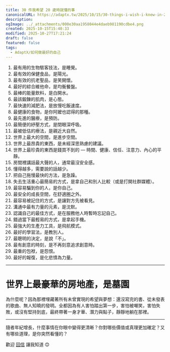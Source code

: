 ```yaml
---
title: 30 件我希望 20 歲時就懂的事
canonicalURL: https://adaptx.tw/2025/10/15/30-things-i-wish-i-knew-in-20s
description:
ogImage: ../_attachments/000e30aa1958044e4daeb981190cdbe4.png
created: 2025-10-15T15:40:33
modified: 2025-10-27T17:21:24
draft: false
featured: false
tags:
  - AdaptX/如何做最好的自己
---
```


1. 最有用的生物駭客技法，是睡覺。
2. 最有效的保健食品，是陽光。
3. 最有效的抗老聖品，是笑開懷。
4. 最好的綜合維他命，是均衡餐盤。
5. 最棒的能量飲料，是白開水。
6. 最該鍛鍊的肌肉，是心態。
7. 最快速的減肥法，是放慢吃飯速度。
8. 最健康的食物，是你阿嬤也認得的那種。
9. 最先進的醫療，是預防。
10. 最簡便的紓壓方式，是閉眼深呼吸。
11. 最被低估的療法，是親近大自然。
12. 世界上最大的空間，是進步空間。
13. 世界上最昂貴的東西，是未經深思熟慮的建議。
14. 世界上最珍貴的東西是錢買不到的 — 時間、健康、信任、注意力、內心的平靜。
15. 房間裡講話最大聲的人，通常最沒安全感。
16. 懂得越多，需要說的話越少。
17. 把自己拖慢最快的方法，是急躁。
18. 失去生活重心最簡易的方式，是拿自己和別人比較（或是打開社群媒體）。
19. 最容易騙到你的人，是你自己。
20. 最安全的成長空間，在舒適圈之外。
21. 最容易被記住的方式，是讓對方先被看見。
22. 溝通中最有力量的元素，是沈默。
23. 認識自己的最佳方式，是在服務他人時暫時忘記自己。
24. 錯過當下最輕易的方式，是拿起手機。
25. 最強大的生產力工具，是飛航模式。
26. 最好的學習法，是教別人。
27. 最聰明的決定，是說「不」。
28. 最有創意的時刻，是不再刻意追求創意時。
29. 最重的包袱，是怨恨。
30. 最好的報復，是化悲憤為力量。

---

# 世界上最豪華的房地產，是墓園

為什麼呢？因為那裡埋藏著所有未曾實現的希望與夢想：還沒寫完的書、從未發表的歌曲、無人知曉的發明。全都因為有人害怕踏出第一步，害怕被嘲笑，害怕失敗，或沒有堅持到底，最終帶著一身才華、潛力與點子，靜靜地躺在那裡。

---

隨者年紀增長，什麼事情在你眼中變得更清晰？你對哪些價值或真理更加確定？又有哪些道理，是你突然看懂的？

歡迎 [回信](mailto:huaming.huang.tw@gmail.com) 讓我知道 😊
